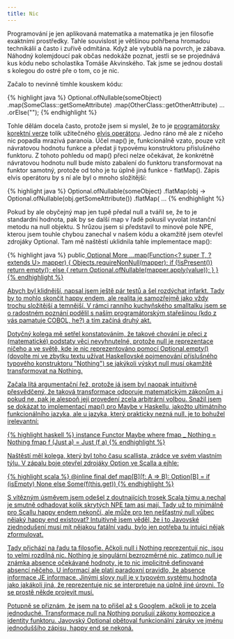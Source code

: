 ```yaml
---
title: Nic
---
```


Programování je jen aplikovaná matematika a matematika je jen filosofie exaktními prostředky. Tahle souvislost je většinou pohřbena hromadou technikálií a často i zuřivě odmítána. Když ale vybublá na povrch, je zábava. Náhodný kolemjdoucí pak občas nedokáže poznat, jestli se se projednává kus kódu nebo scholastika Tomáše Akvinského. Tak jsme se jednou dostali s kolegou do ostré pře ‎o tom, co je nic.

Začalo to nevinně tímhle kouskem kódu:

{% highlight java %}
Optional.ofNullable(someObject)
	.map(SomeClass::getSomeAttribute)
	.map(OtherClass::getOtherAttribute)‎
	...
	.orElse("");
{% endhighlight %}

Tohle dělám docela často, protože jsem si myslel, že to je [programátorsky korektní verze][oracle] tolik užitečného [elvis operátoru][elvis]. Jedno ráno mě ale z ničeho nic popadla mrazivá paranoia. Účel map() je, funkcionálně vzato, pouze vzít návratovou hodnotu funkce a předat ji typovému konstruktoru příslušného funktoru. Z tohoto pohledu od map() přeci nelze očekávat, že konkrétně návratovou hodnotu null bude místo zabalení do funktoru transformovat na funktor samotný, protože od toho je tu úplně jiná funkce - flatMap(). Zápis elvis operátoru by s ní ale byl o mnoho složitější:

{% highlight java %}
Optional.ofNullable(someObject)
	.flatMap(obj -> Optional.ofNullable(obj.getSomeAttribute())
	.flatMap( ...
{% endhighlight %}

Pokud by ale obyčejný map jen tupě předal null a tvářil se, že to je standardní hodnota, pak by se další map v řadě pokusil vyvolat instanční metodu na null objektu. S hrůzou jsem si představil to minové pole NPE, kterou jsem touhle chybou zanechal v našem kódu a okamžitě jsem otevřel zdrojá‎ky Optional. Tam mě naštěstí uklidnila tahle implementace map():

{% highlight java %}
public<U> Optional<U> More ...map(Function<? super T, ? extends U> mapper) {
	Objects.requireNonNull(mapper);
	if (!isPresent())
		return empty();
	else {
		return Optional.ofNullable(mapper.apply(value));
	}
}
{% endhighlight %}

Abych byl klidnější, napsal jsem ještě [pár testů][gist] a šel rozdýchat infarkt. Tady by to mohlo skončit happy endem, ale realita je samozřejmě jako vždy trochu složitější a temnější. V rámci ranního kuchyňského smalltalku jsem se o radostném poznání podělil s naším programátorským stařešinou (kdo z vás pamatuje COBOL, he?) a tím začíná druhý akt‎.

Dotyčný kolega mě setřel konstatováním, že takové chování je přeci z (matematické) podstaty věci nevyhnutelné, protože null je reprezentace ničeho a ve světě, kde je nic reprezentováno pomocí Optional.empty() (dovolte mi ve zbytku textu užívat Haskellovské pojmenování příslušného typového konstruktoru "Nothing") se jakýkoli výskyt null musí okamžitě transformovat na Nothing.

Začala lítá argumentační řež, protože já jsem byl naopak intuitivně přesvědčený, že taková transformace odporuje matematickým zákonům a i pokud ne, pak je alespoň její provedení zcela arbitrární volbou. Snažil jsem se dokázat to implementací map() pro Maybe v Haskellu, jakožto ultimátního funkcionálního jazyka, ale u jazyka, který prakticky nezná null, je to bohužel irelevantní:

{% highlight haskell %}
instance  Functor Maybe  where
    fmap _ Nothing       = Nothing
    fmap f (Just a)      = Just (f a)
{% endhighlight %}

Naštěstí měl kolega, který byl toho času scallista, zrádce ve svém vlastním týlu. V zápalu boje otevřel zdrojáky Option ve Scalla a ejhle:

{% highlight scala %}
@inline final def map[B](f: A => B): Option[B] =
	if (isEmpty) None else Some(f(this.get))
{% endhighlight %}

S vítězným úsměvem jsem odešel z doutnajících trosek Scala týmu a nechal je smutně odhadovat kolik skrytých NPE tam asi mají. Tady už to minimálně pro Scallu happy endem nekončí, ale může  pro ten nešťastný null vůbec nějaký happy end existovat? Intuitivně jsem věděl, že i to Javovské zjednodušení musí mít nějakou fatální vadu, bylo jen potřeba tu intuici nějak zformulovat.

Tady přichází na řadu ta filosofie. Ačkoli null i Nothing reprezentují nic, jsou to velmi rozdílná nic. Nothing je singulární bezrozměrné nic, zatímco null je známka absence očekávané hodnoty, je to nic implicitně definované absencí něčeho. U informací ale platí paradoxní pravidlo, že absence informace JE informace. Jinými slovy null je v typovém systému hodnota jako jakákoli jiná, že reprezentuje nic se interpretuje na úplně jiné úrovni. To se prostě někde projevit musí.

Potupně se přiznám, že jsem na to přišel až s Googlem, ačkoli je to zcela jednoduché. [Transformace null na Nothing porušují zákony kompozice a identity funktoru][atlassian]. Javovský Optional obětoval funkcionální záruky ve jménu jednoduššího zápisu, happy end se nekoná.

[oracle]: http://www.oracle.com/technetwork/articles/java/java8-optional-2175753.html
[elvis]: http://stackoverflow.com/a/4390213/263639
[gist]: https://gist.github.com/calaveraInfo/821c0ae691e48eeaeeafe5381977cc34
[atlassian]: https://developer.atlassian.com/blog/2015/08/optional-broken/